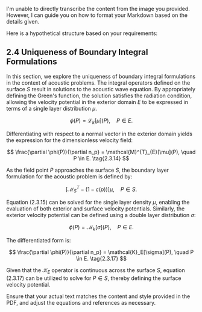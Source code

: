 I'm unable to directly transcribe the content from the image you provided. However, I can guide you on how to format your Markdown based on the details given. 

Here is a hypothetical structure based on your requirements:

## 2.4 Uniqueness of Boundary Integral Formulations <a id="section-2-4"></a>

In this section, we explore the uniqueness of boundary integral formulations in the context of acoustic problems. The integral operators defined on the surface $S$ result in solutions to the acoustic wave equation. By appropriately defining the Green's function, the solution satisfies the radiation condition, allowing the velocity potential in the exterior domain $E$ to be expressed in terms of a single layer distribution $\mu$.

$$
\phi(P) = \mathcal{L}_k[\mu](P), \quad P \in E. \tag{2.3.13}
$$

Differentiating with respect to a normal vector in the exterior domain yields the expression for the dimensionless velocity field:

$$
\frac{\partial \phi(P)}{\partial n_p} = \mathcal{M}^{T}_{E}[\mu](P), \quad P \in E. \tag{2.3.14}
$$

As the field point $P$ approaches the surface $S$, the boundary layer formulation for the acoustic problem is defined by:

$$
\left[\mathcal{M}^{T}_{S} - (1 - c(p))\right] \mu, \quad P \in S. \tag{2.3.15}
$$

Equation (2.3.15) can be solved for the single layer density $\mu$, enabling the evaluation of both exterior and surface velocity potentials. Similarly, the exterior velocity potential can be defined using a double layer distribution $\sigma$:

$$
\phi(P) = \mathcal{M}_k[\sigma](P), \quad P \in E. \tag{2.3.16}
$$

The differentiated form is:

$$
\frac{\partial \phi(P)}{\partial n_p} = \mathcal{K}_E[\sigma](P), \quad P \in E. \tag{2.3.17}
$$

Given that the $\mathcal{K}_E$ operator is continuous across the surface $S$, equation (2.3.17) can be utilized to solve for $P \in S$, thereby defining the surface velocity potential.

Ensure that your actual text matches the content and style provided in the PDF, and adjust the equations and references as necessary.